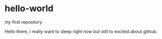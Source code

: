 # hello-world
my first repository

Hello there, I really want to sleep right now but still to excited about github.
